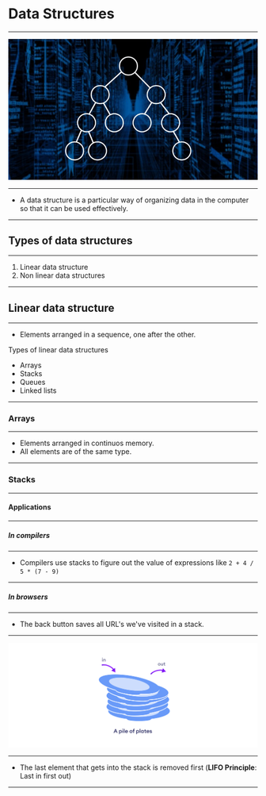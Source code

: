 # Data Structures

---

![Data structures image](images/../../../../images/dsa.jpg)

---

- A data structure is a particular way of organizing data in the computer so that it can be used effectively.

---

## Types of data structures

---

1. Linear data structure
2. Non linear data structures

---

## Linear data structure

---

- Elements arranged in a sequence, one after the other.

Types of linear data structures

- Arrays
- Stacks
- Queues
- Linked lists

---

### Arrays

---

- Elements arranged in continuos memory.
- All elements are of the same type.

---

### Stacks

---

#### Applications

---

##### In compilers

---

- Compilers use stacks to figure out the value of expressions like `2 + 4 / 5 * (7 - 9)`

---

##### In browsers

---

- The back button saves all URL's we've visited in a stack.

---

![Stack of plates](../../../images/StackOfPlates.webp)

---

- The last element that gets into the stack is removed first (**LIFO Principle**: Last in first out)

---
